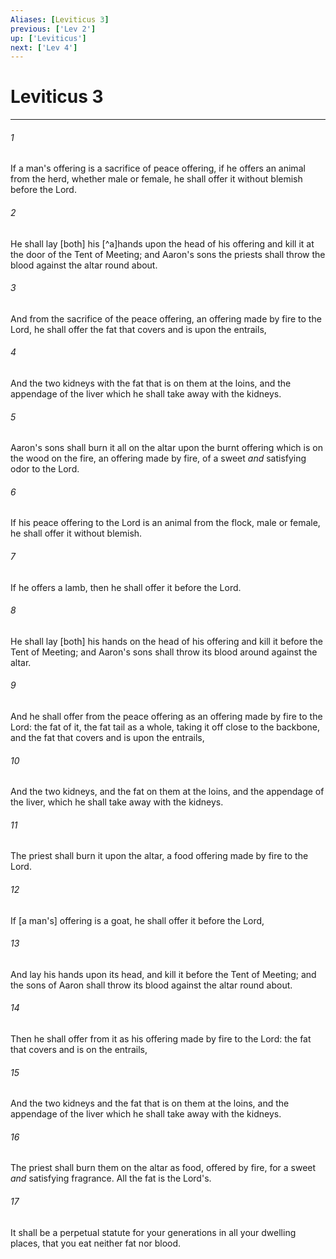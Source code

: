 ```yaml
---
Aliases: [Leviticus 3]
previous: ['Lev 2']
up: ['Leviticus']
next: ['Lev 4']
---
```

# Leviticus 3

***














###### 1 






If a man's offering is a sacrifice of peace offering, if he offers an animal from the herd, whether male or female, he shall offer it without blemish before the Lord. 













###### 2 






He shall lay [both] his [^a]hands upon the head of his offering and kill it at the door of the Tent of Meeting; and Aaron's sons the priests shall throw the blood against the altar round about. 













###### 3 






And from the sacrifice of the peace offering, an offering made by fire to the Lord, he shall offer the fat that covers and is upon the entrails, 













###### 4 






And the two kidneys with the fat that is on them at the loins, and the appendage of the liver which he shall take away with the kidneys. 













###### 5 






Aaron's sons shall burn it all on the altar upon the burnt offering which is on the wood on the fire, an offering made by fire, of a sweet _and_ satisfying odor to the Lord. 













###### 6 






If his peace offering to the Lord is an animal from the flock, male or female, he shall offer it without blemish. 













###### 7 






If he offers a lamb, then he shall offer it before the Lord. 













###### 8 






He shall lay [both] his hands on the head of his offering and kill it before the Tent of Meeting; and Aaron's sons shall throw its blood around against the altar. 













###### 9 






And he shall offer from the peace offering as an offering made by fire to the Lord: the fat of it, the fat tail as a whole, taking it off close to the backbone, and the fat that covers and is upon the entrails, 













###### 10 






And the two kidneys, and the fat on them at the loins, and the appendage of the liver, which he shall take away with the kidneys. 













###### 11 






The priest shall burn it upon the altar, a food offering made by fire to the Lord. 













###### 12 






If [a man's] offering is a goat, he shall offer it before the Lord, 













###### 13 






And lay his hands upon its head, and kill it before the Tent of Meeting; and the sons of Aaron shall throw its blood against the altar round about. 













###### 14 






Then he shall offer from it as his offering made by fire to the Lord: the fat that covers and is on the entrails, 













###### 15 






And the two kidneys and the fat that is on them at the loins, and the appendage of the liver which he shall take away with the kidneys. 













###### 16 






The priest shall burn them on the altar as food, offered by fire, for a sweet _and_ satisfying fragrance. All the fat is the Lord's. 













###### 17 






It shall be a perpetual statute for your generations in all your dwelling places, that you eat neither fat nor blood.
